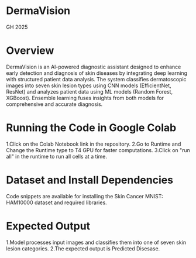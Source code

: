 # DermaVision
GH 2025

# Overview
DermaVision is an AI-powered diagnostic assistant designed to enhance early detection and diagnosis of skin diseases by integrating deep learning with structured patient data analysis. The system classifies dermatoscopic images into seven skin lesion types using CNN models (EfficientNet, ResNet) and analyzes patient data using ML models (Random Forest, XGBoost). Ensemble learning fuses insights from both models for comprehensive and accurate diagnosis.

# Running the Code in Google Colab
1.Click on the Colab Notebook link in the repository.
2.Go to Runtime and Change the Runtime type to T4 GPU for faster computations.
3.Click on "run all" in the runtime to run all cells at a time.

# Dataset and Install Dependencies
Code snippets are available for installing the Skin Cancer MNIST: HAM10000 dataset and required libraries.

# Expected Output
1.Model processes input images and classifies them into one of seven skin lesion categories.
2.The expected output is Predicted Disesase.




